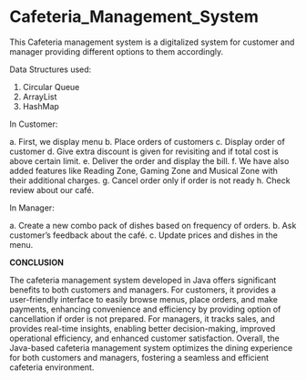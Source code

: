 # Cafeteria_Management_System
This Cafeteria management system is a digitalized system for customer and manager providing different options to them accordingly.

Data Structures used:

1. Circular Queue
2. ArrayList
3. HashMap

In Customer:

a. First, we display menu
b. Place orders of customers
c. Display order of customer
d. Give extra discount is given for revisiting and if total cost is above certain limit.
e. Deliver the order and display the bill.
f. We have also added features like Reading Zone, Gaming Zone and Musical Zone with their additional charges.
g. Cancel order only if order is not ready
h. Check review about our café.

In Manager:

a. Create a new combo pack of dishes based on frequency of orders.
b. Ask customer’s feedback about the café.
c. Update prices and dishes in the menu.

**CONCLUSION**

The cafeteria management system developed in Java offers significant benefits to both customers and managers. For customers, it provides a user-friendly interface to easily browse menus, place orders, and make payments, enhancing convenience and efficiency by providing option of cancellation if order is not prepared. For managers, it tracks sales, and provides real-time insights, enabling better decision-making, improved operational efficiency, and enhanced customer satisfaction. Overall, the Java-based cafeteria management system optimizes the dining experience for both customers and managers, fostering a seamless and efficient cafeteria environment.
